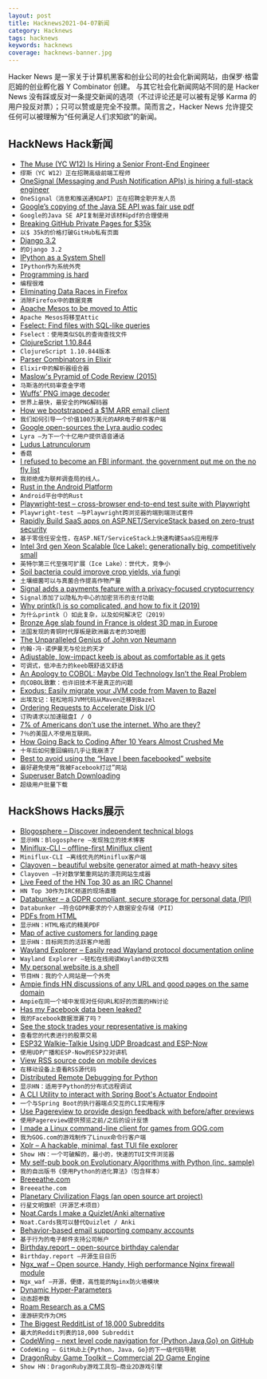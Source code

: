 ```yaml
---
layout: post
title: Hacknews2021-04-07新闻
category: Hacknews
tags: hacknews
keywords: hacknews
coverage: hacknews-banner.jpg
---
```


Hacker News 是一家关于计算机黑客和创业公司的社会化新闻网站，由保罗·格雷厄姆的创业孵化器 Y Combinator 创建。
与其它社会化新闻网站不同的是 Hacker News 没有踩或反对一条提交新闻的选项（不过评论还是可以被有足够 Karma 的用户投反对票）；只可以赞或是完全不投票。简而言之，Hacker News 允许提交任何可以被理解为“任何满足人们求知欲”的新闻。

## HackNews Hack新闻


- [The Muse (YC W12) Is Hiring a Senior Front-End Engineer](https://www.themuse.com/jobs/themuse/senior-frontend-engineer)
- `缪斯（YC W12）正在招聘高级前端工程师`
- [OneSignal (Messaging and Push Notification APIs) is hiring a full-stack engineer](https://onesignal.com/careers/cb3e1383-d52c-43e8-8e7b-b49cbadafc85)
- `OneSignal（消息和推送通知API）正在招聘全职开发人员`
- [Google’s copying of the Java SE API was fair use pdf](https://www.supremecourt.gov/opinions/20pdf/18-956_d18f.pdf)
- `Google的Java SE API复制是对该材料pdf的合理使用`
- [Breaking GitHub Private Pages for $35k](https://robertchen.cc/blog/2021/04/03/github-pages-xss)
- `以$ 35k的价格打破GitHub私有页面`
- [Django 3.2](https://www.djangoproject.com/weblog/2021/apr/06/django-32-released/)
- `的Django 3.2`
- [IPython as a System Shell](https://ipython.readthedocs.io/en/stable/interactive/shell.html)
- `IPython作为系统外壳`
- [Programming is hard](https://dorinlazar.ro/2021-02-programming-is-hard/)
- `编程很难`
- [Eliminating Data Races in Firefox](https://hacks.mozilla.org/2021/04/eliminating-data-races-in-firefox-a-technical-report/)
- `消除Firefox中的数据竞赛`
- [Apache Mesos to be moved to Attic](https://lists.apache.org/thread.html/rab2a820507f7c846e54a847398ab20f47698ec5bce0c8e182bfe51ba%40%3Cdev.mesos.apache.org%3E)
- `Apache Mesos将移至Attic`
- [Fselect: Find files with SQL-like queries](https://github.com/jhspetersson/fselect)
- `Fselect：使用类似SQL的查询查找文件`
- [ClojureScript 1.10.844](https://clojurescript.org/news/2021-04-06-release)
- `ClojureScript 1.10.844版本`
- [Parser Combinators in Elixir](https://serokell.io/blog/parser-combinators-in-elixir)
- `Elixir中的解析器组合器`
- [Maslow's Pyramid of Code Review (2015)](http://www.dein.fr/2015-02-18-maslows-pyramid-of-code-review.html)
- `马斯洛的代码审查金字塔`
- [Wuffs’ PNG image decoder](https://nigeltao.github.io/blog/2021/fastest-safest-png-decoder.html)
- `世界上最快，最安全的PNG解码器`
- [How we bootstrapped a $1M ARR email client](https://missiveapp.com/blog/how-we-built-1m-arr-email-client)
- `我们如何引导一个价值100万美元的ARR电子邮件客户端`
- [Google open-sources the Lyra audio codec](https://opensource.googleblog.com/2021/04/lyra-enabling-voice-calls-for-next-billion-users.html)
- `Lyra –为下一个十亿用户提供语音通话`
- [Ludus Latrunculorum](https://en.wikipedia.org/wiki/Ludus_latrunculorum)
- `香菇`
- [I refused to become an FBI informant, the government put me on the no fly list](https://www.aclu.org/news/national-security/i-refused-to-become-an-fbi-informant-and-the-government-put-me-on-the-no-fly-list/)
- `我拒绝成为联邦调查局的线人。`
- [Rust in the Android Platform](https://security.googleblog.com/2021/04/rust-in-android-platform.html)
- `Android平台中的Rust`
- [Playwright-test – cross-browser end-to-end test suite with Playwright](https://github.com/microsoft/playwright-test)
- `Playwright-test –与Playwright跨浏览器的端到端测试套件`
- [Rapidly Build SaaS apps on ASP.NET/ServiceStack based on zero-trust security](https://aspsecuritykit.net/?src=hnzt)
- `基于零信任安全性，在ASP.NET/ServiceStack上快速构建SaaS应用程序`
- [Intel 3rd gen Xeon Scalable (Ice Lake): generationally big, competitively small](https://www.anandtech.com/show/16594/intel-3rd-gen-xeon-scalable-review)
- `英特尔第三代至强可扩展（Ice Lake）：世代大，竞争小`
- [Soil bacteria could improve crop yields, via fungi](https://news.cornell.edu/stories/2021/04/soil-bacteria-could-improve-crop-yields-fungi)
- `土壤细菌可以与真菌合作提高作物产量`
- [Signal adds a payments feature with a privacy-focused cryptocurrency](https://www.wired.com/story/signal-mobilecoin-payments-messaging-cryptocurrency/)
- `Signal添加了以隐私为中心的加密货币的支付功能`
- [Why printk() is so complicated, and how to fix it (2019)](https://lwn.net/SubscriberLink/800946/a9ad9aba46f14e78/)
- `为什么printk（）如此复杂，以及如何解决它（2019）`
- [Bronze Age slab found in France is oldest 3D map in Europe](https://www.bbc.com/news/world-europe-56648055)
- `法国发现的青铜时代厚板是欧洲最古老的3D地图`
- [The Unparalleled Genius of John von Neumann](https://www.cantorsparadise.com/the-unparalleled-genius-of-john-von-neumann-791bb9f42a2d)
- `约翰·冯·诺伊曼无与伦比的天才`
- [Adjustable, low-impact keeb is about as comfortable as it gets](https://hackaday.com/2021/04/02/adjustable-low-impact-keeb-is-about-as-comfortable-as-it-gets/)
- `可调式，低冲击力的keeb既舒适又舒适`
- [An Apology to COBOL: Maybe Old Technology Isn’t the Real Problem](https://www.govtech.com/opinion/An-Apology-to-COBOL-Maybe-Old-Technology-Isnt-the-Real-Problem.html)
- `向COBOL致歉：也许旧技术不是真正的问题`
- [Exodus: Easily migrate your JVM code from Maven to Bazel](https://github.com/wix/exodus)
- `出埃及记：轻松地将JVM代码从Maven迁移到Bazel`
- [Ordering Requests to Accelerate Disk I/O](https://pkolaczk.github.io/disk-access-ordering/)
- `订购请求以加速磁盘I / O`
- [7% of Americans don’t use the internet. Who are they?](https://www.pewresearch.org/fact-tank/2021/04/02/7-of-americans-dont-use-the-internet-who-are-they/)
- `7％的美国人不使用互联网。`
- [How Going Back to Coding After 10 Years Almost Crushed Me](https://betterprogramming.pub/how-going-back-to-coding-after-10-years-almost-crushed-me-88c85ceb5376)
- `十年后如何重回编码几乎让我崩溃了`
- [Best to avoid using the “Have I been facebooked” website](https://code.express/docs/blogs/facebooked/)
- `最好避免使用“我被Facebook打过”网站`
- [Superuser Batch Downloading](https://nyxt.atlas.engineer/article/sharing-files.org)
- `超级用户批量下载`


## HackShows Hacks展示

- [ Blogosphere – Discover independent technical blogs](https://bilbof.com/blogosphere)
- `显示HN：Blogosphere –发现独立的技术博客`
- [ Miniflux-CLI – offline-first Miniflux client](item?id=26685058)
- `Miniflux-CLI –离线优先的Miniflux客户端`
- [ Clayoven – beautiful website generator aimed at math-heavy sites](https://github.com/artagnon/clayoven)
- `Clayoven –针对数学繁重网站的漂亮网站生成器`
- [ Live Feed of the HN Top 30 as an IRC Channel](https://www.devever.net/~hl/hntop)
- `HN Top 30作为IRC频道的现场直播`
- [ Databunker – a GDPR compliant, secure storage for personal data (PII)](https://github.com/securitybunker/databunker)
- `Databunker –符合GDPR要求的个人数据安全存储（PII）`
- [ PDFs from HTML](HTTPS://pdf.math.dev)
- `显示HN：HTML格式的精美PDF`
- [ Map of active customers for landing page](https://github.com/ziolko/roombelt-activity-map)
- `显示HN：目标网页的活跃客户地图`
- [ Wayland Explorer – Easily read Wayland protocol documentation online](https://wayland.app/protocols/)
- `Wayland Explorer –轻松在线阅读Wayland协议文档`
- [ My personal website is a shell](https://aava.sh)
- `节目HN：我的个人网站是一个外壳`
- [ Ampie finds HN discussions of any URL and good pages on the same domain](https://ampie.app/url-context?url=http%3A%2F%2Fpaulgraham.com%2F)
- `Ampie在同一个域中发现对任何URL和好的页面的HN讨论`
- [ Has my Facebook data been leaked?](https://fbleak.info/)
- `我的Facebook数据泄漏了吗？`
- [ See the stock trades your representative is making](item?id=26700983)
- `查看您的代表进行的股票交易`
- [ ESP32 Walkie-Talkie Using UDP Broadcast and ESP-Now](https://www.youtube.com/watch?v=d_h38X4_eQQ)
- `使用UDP广播和ESP-Now的ESP32对讲机`
- [ View RSS source code on mobile devices](https://www.listennotes.com/rss-viewer/)
- `在移动设备上查看RSS源代码`
- [ Distributed Remote Debugging for Python](https://github.com/vladkol/azure-debug-relay)
- `显示HN：适用于Python的分布式远程调试`
- [ A CLI Utility to interact with Spring Boot's Actuator Endpoint](https://github.com/arkits/spring-boot-actuator-cli)
- `一个与Spring Boot的执行器端点交互的CLI实用程序`
- [ Use Pagereview to provide design feedback with before/after previews](https://pagereview.io/)
- `使用Pagereview提供预览之前/之后的设计反馈`
- [ I made a Linux command-line client for games from GOG.com](https://github.com/nicohman/wyvern)
- `我为GOG.com的游戏制作了Linux命令行客户端`
- [ Xplr – A hackable, minimal, fast TUI file explorer](https://github.com/sayanarijit/xplr)
- `Show HN：一个可破解的，最小的，快速的TUI文件浏览器`
- [ My self-pub book on Evolutionary Algorithms with Python (inc. sample)](https://datacrayon.com/shop/product/practical-evolutionary-algorithms-book/)
- `我的自出版书《使用Python的进化算法》（包含样本）`
- [ Breeeathe.com](https://www.breeeathe.com/)
- `Breeeathe.com`
- [ Planetary Civilization Flags (an open source art project)](https://www.planetaryflags.com/)
- `行星文明旗帜（开源艺术项目）`
- [ Noat.Cards I make a Quizlet/Anki alternative](https://noat.cards/blog/noatcards_2)
- `Noat.Cards我可以替代Quizlet / Anki`
- [ Behavior-based email supporting company accounts](https://userlist.com/features/company-accounts/)
- `基于行为的电子邮件支持公司帐户`
- [ Birthday.report – open-source birthday calendar](https://birthday.report)
- `Birthday.report –开源生日日历`
- [ Ngx_waf – Open source, Handy, High performance Nginx firewall module](https://github.com/ADD-SP/ngx_waf)
- `Ngx_waf –开源，便捷，高性能的Nginx防火墙模块`
- [ Dynamic Hyper-Parameters](https://github.com/lab-ml/labml/blob/master/guides/dynamic_hyperparameters.md)
- `动态超参数`
- [ Roam Research as a CMS](https://ivywrite.io/)
- `漫游研究作为CMS`
- [ The Biggest RedditList of 18,000 Subreddits](https://docs.google.com/spreadsheets/d/1hXPcH3CAzz3gb08Wb9_tROvry99FdVb_dXh3Eps-rLI/edit#gid=262514580)
- `最大的Reddit列表的18,000 Subreddit`
- [ CodeWing – next level code navigation for {Python,Java,Go} on GitHub](https://codewing.dev)
- `CodeWing – GitHub上{Python，Java，Go}的下一级代码导航`
- [ DragonRuby Game Toolkit – Commercial 2D Game Engine](http://dragonruby.org/toolkit/game)
- `Show HN：DragonRuby游戏工具包–商业2D游戏引擎`

